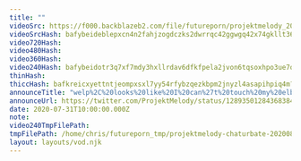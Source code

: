```yaml
---
title: ""
videoSrc: https://f000.backblazeb2.com/file/futureporn/projektmelody_2020-08-01_00-21-24.mkv
videoSrcHash: bafybeideblepxcn4n2fahjzogdczks2dwrrqc42ggwgq42x74gkllt36fa?filename=projektmelody-chaturbate-20200801T000000Z-source.mp4
video720Hash: 
video480Hash: 
video360Hash: 
video240Hash: bafybeidotr3q7xf7mdy3hxllrdav6dfkfpela2jvon6tqsoxhpo3ue7qoy?filename=projektmelody-chaturbate-20200801T000000Z-240p.mp4
thinHash: 
thiccHash: bafkreicxyettntjeompxsxl7yy54rfybzqezkbpm2jnyzl4asapihpiq4m?filename=20200801T000000Z-thicc.jpg
announceTitle: "welp%2C%20looks%20like%20I%20can%27t%20touch%20my%20elbows%20behind%20my%20back%20lol"
announceUrl: https://twitter.com/ProjektMelody/status/1289350128436838400
date: 2020-07-31T10:00:00.000Z
note: 
video240TmpFilePath: 
tmpFilePath: /home/chris/futureporn_tmp/projektmelody-chaturbate-20200801T000000Z-source.mp4
layout: layouts/vod.njk
---
```

